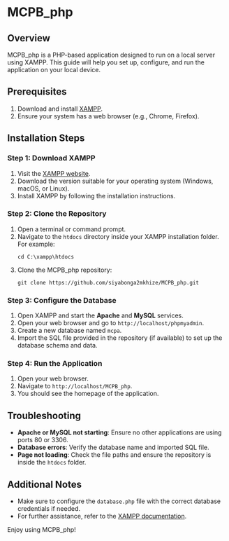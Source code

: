 # MCPB_php

## Overview
MCPB_php is a PHP-based application designed to run on a local server using XAMPP. This guide will help you set up, configure, and run the application on your local device.

## Prerequisites
1. Download and install [XAMPP](https://www.apachefriends.org/index.html).
2. Ensure your system has a web browser (e.g., Chrome, Firefox).

## Installation Steps

### Step 1: Download XAMPP
1. Visit the [XAMPP website](https://www.apachefriends.org/index.html).
2. Download the version suitable for your operating system (Windows, macOS, or Linux).
3. Install XAMPP by following the installation instructions.

### Step 2: Clone the Repository
1. Open a terminal or command prompt.
2. Navigate to the `htdocs` directory inside your XAMPP installation folder. For example:
   ```
   cd C:\xampp\htdocs
   ```
3. Clone the MCPB_php repository:
   ```
   git clone https://github.com/siyabonga2mkhize/MCPB_php.git
   ```

### Step 3: Configure the Database
1. Open XAMPP and start the **Apache** and **MySQL** services.
2. Open your web browser and go to `http://localhost/phpmyadmin`.
3. Create a new database named `mcpa`.
4. Import the SQL file provided in the repository (if available) to set up the database schema and data.

### Step 4: Run the Application
1. Open your web browser.
2. Navigate to `http://localhost/MCPB_php`.
3. You should see the homepage of the application.

## Troubleshooting
- **Apache or MySQL not starting**: Ensure no other applications are using ports 80 or 3306.
- **Database errors**: Verify the database name and imported SQL file.
- **Page not loading**: Check the file paths and ensure the repository is inside the `htdocs` folder.

## Additional Notes
- Make sure to configure the `database.php` file with the correct database credentials if needed.
- For further assistance, refer to the [XAMPP documentation](https://www.apachefriends.org/docs.html).

Enjoy using MCPB_php!
